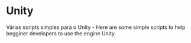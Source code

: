# Unity
Várias scripts simples para o Unity - Here are some simple scripts to help begginer developers to use the engine Unity.
